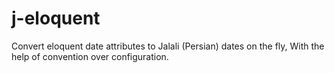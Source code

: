 # j-eloquent
Convert eloquent date attributes to Jalali (Persian) dates on the fly, With the help of convention over configuration.
